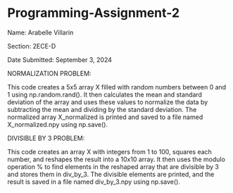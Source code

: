 # Programming-Assignment-2

Name: Arabelle Villarin

Section: 2ECE-D

Date Submitted: September 3, 2024


NORMALIZATION PROBLEM:

This code creates a 5x5 array X filled with random numbers between 0 and 1 using np.random.rand(). It then calculates the mean and standard deviation of the array and uses these values to normalize the data by subtracting the mean and dividing by the standard deviation. The normalized array X_normalized is printed and saved to a file named X_normalized.npy using np.save().


DIVISIBLE BY 3 PROBLEM:

This code creates an array X with integers from 1 to 100, squares each number, and reshapes the result into a 10x10 array. It then uses the modulo operation % to find elements in the reshaped array that are divisible by 3 and stores them in div_by_3. The divisible elements are printed, and the result is saved in a file named div_by_3.npy using np.save().
